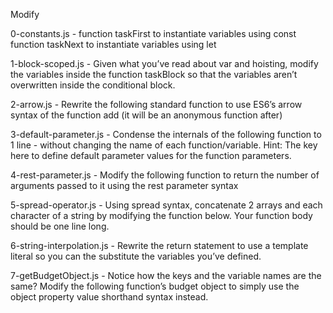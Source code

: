 Modify

0-constants.js - function taskFirst to instantiate variables using const
function taskNext to instantiate variables using let

1-block-scoped.js - Given what you’ve read about var and hoisting, modify the variables inside the function taskBlock so that the variables aren’t overwritten inside the conditional block.

2-arrow.js - Rewrite the following standard function to use ES6’s arrow syntax of the function add (it will be an anonymous function after)

3-default-parameter.js - Condense the internals of the following function to 1 line - without changing the name of each function/variable.
Hint: The key here to define default parameter values for the function parameters.

4-rest-parameter.js - Modify the following function to return the number of arguments passed to it using the rest parameter syntax

5-spread-operator.js - Using spread syntax, concatenate 2 arrays and each character of a string by modifying the function below. Your function body should be one line long.

6-string-interpolation.js - Rewrite the return statement to use a template literal so you can the substitute the variables you’ve defined.

7-getBudgetObject.js - Notice how the keys and the variable names are the same?
Modify the following function’s budget object to simply use the object property value shorthand syntax instead.